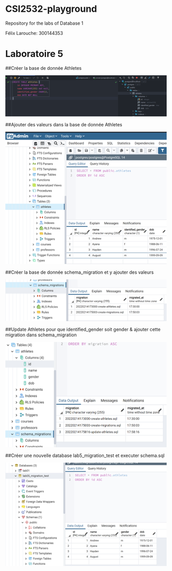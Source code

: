 # CSI2532-playground
Repository for the labs of Database 1

Félix Larouche: 300144353

# Laboratoire 5

##Créer la base de donnée Athletes

![Screenshot_create_table_athletes](assets/lab5_create_table_athletes.PNG)

##Ajouter des valeurs dans la base de donnée Athletes

![Screenshot_insert_values_into_athletes](assets/lab5_insert_into_table.PNG)

##Créer la base de donnée schema_migration et y ajouter des valeurs

![Screenshot_create_Schema_migration](assets/lab5_create_migration.PNG)

##Update Athletes pour que identified_gender soit gender & ajouter cette migration dans schema_migration

![Screenshot_update_athletes](assets/lab5_update_athletes.PNG)

##Créer une nouvelle database lab5_migration_test et executer schema.sql

![Screenshot_test_migration](assets/lab5_test_migration.PNG)




